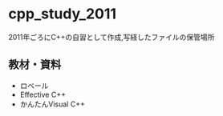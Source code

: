 # cpp_study_2011

2011年ごろにC++の自習として作成,写経したファイルの保管場所

## 教材・資料

* ロベール
* Effective C++
* かんたんVisual C++

